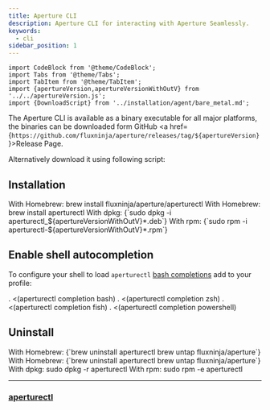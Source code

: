 ```yaml
---
title: Aperture CLI
description: Aperture CLI for interacting with Aperture Seamlessly.
keywords:
  - cli
sidebar_position: 1
---
```


```mdx-code-block
import CodeBlock from '@theme/CodeBlock';
import Tabs from '@theme/Tabs';
import TabItem from '@theme/TabItem';
import {apertureVersion,apertureVersionWithOutV} from '../../apertureVersion.js';
import {DownloadScript} from '../installation/agent/bare_metal.md';
```

The Aperture CLI is available as a binary executable for all major platforms,
the binaries can be downloaded form GitHub <a
href={`https://github.com/fluxninja/aperture/releases/tag/${apertureVersion}`}>Release
Page</a>.

Alternatively download it using following script:

<Tabs groupId="packageManager" queryString>
  <TabItem value="dpkg" label="dpkg">
    <DownloadScript packager="deb" arch="amd64" archSeparator="_" versionSeparator="_" component="aperturectl" />
  </TabItem>
  <TabItem value="rpm" label="rpm">
    <DownloadScript packager="rpm" arch="x86_64" archSeparator="." versionSeparator="-" component="aperturectl" />
  </TabItem>
</Tabs>

## Installation

<Tabs groupId="setup" queryString>
<TabItem value="macOS" label="macOS">
With Homebrew:
<CodeBlock language="bash">
brew install fluxninja/aperture/aperturectl
</CodeBlock>
</TabItem>
<TabItem value="Linux" label="Linux">
With Homebrew:
<CodeBlock language="bash">
brew install aperturectl
</CodeBlock>
With dpkg:
<CodeBlock language="bash">
{`sudo dpkg -i aperturectl_${apertureVersionWithOutV}*.deb`}
</CodeBlock>
With rpm:
<CodeBlock language="bash">
{`sudo rpm -i aperturectl-${apertureVersionWithOutV}*.rpm`}
</CodeBlock>
</TabItem>
</Tabs>

## Enable shell autocompletion

To configure your shell to load `aperturectl`
[bash completions](/get-started/aperture-cli/aperturectl_completion.md) add to
your profile:

<Tabs>
<TabItem value="bash" label="bash">
<CodeBlock language="bash">
. &lt;(aperturectl completion bash)
</CodeBlock>
</TabItem>
<TabItem value="zsh" label="zsh">
<CodeBlock language="zsh">
. &lt;(aperturectl completion zsh)
</CodeBlock>
</TabItem>
<TabItem value="fish" label="fish">
<CodeBlock language="fish">
. &lt;(aperturectl completion fish)
</CodeBlock>
</TabItem>
<TabItem value="powershell" label="powershell">
<CodeBlock language="powershell">
. &lt;(aperturectl completion powershell)
</CodeBlock>
</TabItem>
</Tabs>

## Uninstall

<Tabs groupId="setup" queryString>
<TabItem value="macOS" label="macOS">
With Homebrew:
<CodeBlock language="bash">
{`brew uninstall aperturectl
brew untap fluxninja/aperture`}
</CodeBlock>
</TabItem>
<TabItem value="Linux" label="Linux">
With Homebrew:
<CodeBlock language="bash">
{`brew uninstall aperturectl
brew untap fluxninja/aperture`}
</CodeBlock>
With dpkg:
<CodeBlock language="bash">
sudo dpkg -r aperturectl
</CodeBlock>
With rpm:
<CodeBlock language="bash">
sudo rpm -e aperturectl
</CodeBlock>
</TabItem></Tabs>

---

### [aperturectl](/get-started/aperture-cli/aperturectl.md)
